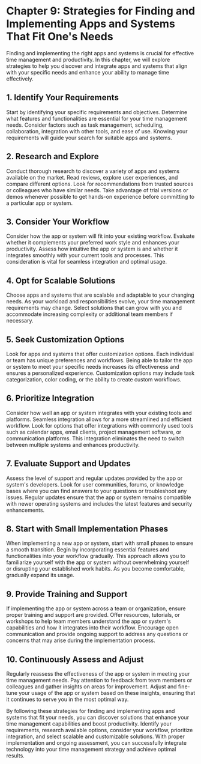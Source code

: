 Chapter 9: Strategies for Finding and Implementing Apps and Systems That Fit One's Needs
========================================================================================

Finding and implementing the right apps and systems is crucial for effective time management and productivity. In this chapter, we will explore strategies to help you discover and integrate apps and systems that align with your specific needs and enhance your ability to manage time effectively.

**1. Identify Your Requirements**
---------------------------------

Start by identifying your specific requirements and objectives. Determine what features and functionalities are essential for your time management needs. Consider factors such as task management, scheduling, collaboration, integration with other tools, and ease of use. Knowing your requirements will guide your search for suitable apps and systems.

**2. Research and Explore**
---------------------------

Conduct thorough research to discover a variety of apps and systems available on the market. Read reviews, explore user experiences, and compare different options. Look for recommendations from trusted sources or colleagues who have similar needs. Take advantage of trial versions or demos whenever possible to get hands-on experience before committing to a particular app or system.

**3. Consider Your Workflow**
-----------------------------

Consider how the app or system will fit into your existing workflow. Evaluate whether it complements your preferred work style and enhances your productivity. Assess how intuitive the app or system is and whether it integrates smoothly with your current tools and processes. This consideration is vital for seamless integration and optimal usage.

**4. Opt for Scalable Solutions**
---------------------------------

Choose apps and systems that are scalable and adaptable to your changing needs. As your workload and responsibilities evolve, your time management requirements may change. Select solutions that can grow with you and accommodate increasing complexity or additional team members if necessary.

**5. Seek Customization Options**
---------------------------------

Look for apps and systems that offer customization options. Each individual or team has unique preferences and workflows. Being able to tailor the app or system to meet your specific needs increases its effectiveness and ensures a personalized experience. Customization options may include task categorization, color coding, or the ability to create custom workflows.

**6. Prioritize Integration**
-----------------------------

Consider how well an app or system integrates with your existing tools and platforms. Seamless integration allows for a more streamlined and efficient workflow. Look for options that offer integrations with commonly used tools such as calendar apps, email clients, project management software, or communication platforms. This integration eliminates the need to switch between multiple systems and enhances productivity.

**7. Evaluate Support and Updates**
-----------------------------------

Assess the level of support and regular updates provided by the app or system's developers. Look for user communities, forums, or knowledge bases where you can find answers to your questions or troubleshoot any issues. Regular updates ensure that the app or system remains compatible with newer operating systems and includes the latest features and security enhancements.

**8. Start with Small Implementation Phases**
---------------------------------------------

When implementing a new app or system, start with small phases to ensure a smooth transition. Begin by incorporating essential features and functionalities into your workflow gradually. This approach allows you to familiarize yourself with the app or system without overwhelming yourself or disrupting your established work habits. As you become comfortable, gradually expand its usage.

**9. Provide Training and Support**
-----------------------------------

If implementing the app or system across a team or organization, ensure proper training and support are provided. Offer resources, tutorials, or workshops to help team members understand the app or system's capabilities and how it integrates into their workflow. Encourage open communication and provide ongoing support to address any questions or concerns that may arise during the implementation process.

**10. Continuously Assess and Adjust**
--------------------------------------

Regularly reassess the effectiveness of the app or system in meeting your time management needs. Pay attention to feedback from team members or colleagues and gather insights on areas for improvement. Adjust and fine-tune your usage of the app or system based on these insights, ensuring that it continues to serve you in the most optimal way.

By following these strategies for finding and implementing apps and systems that fit your needs, you can discover solutions that enhance your time management capabilities and boost productivity. Identify your requirements, research available options, consider your workflow, prioritize integration, and select scalable and customizable solutions. With proper implementation and ongoing assessment, you can successfully integrate technology into your time management strategy and achieve optimal results.
